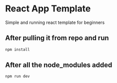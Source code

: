 # React App Template
Simple and running react template for beginners

## After pulling it from repo and run
```bash
npm install
```

## After all the node_modules added
```bash
npm run dev
```

